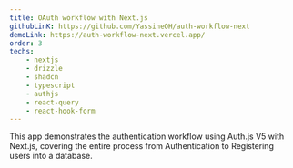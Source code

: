 ```yaml
---
title: OAuth workflow with Next.js
githubLinK: https://github.com/YassineOH/auth-workflow-next
demoLink: https://auth-workflow-next.vercel.app/
order: 3
techs: 
    - nextjs
    - drizzle
    - shadcn
    - typescript
    - authjs
    - react-query
    - react-hook-form
---
```

This app demonstrates the authentication workflow using Auth.js V5 with Next.js, covering the entire process from Authentication to Registering users into a database.